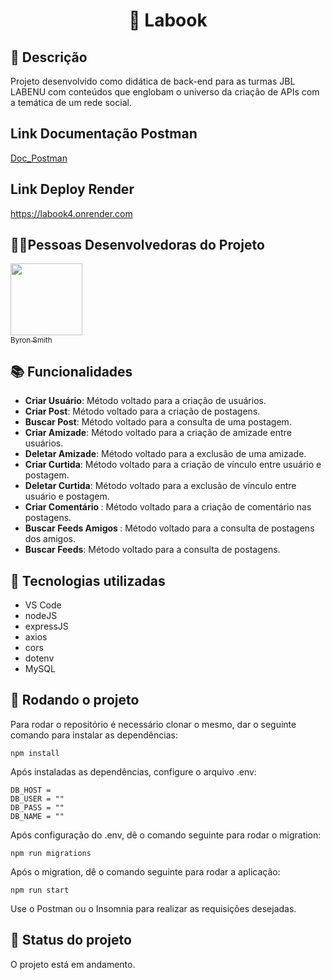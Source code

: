 ## <h1 align="center">📇 Labook </h1>

## :memo: Descrição
Projeto desenvolvido como didática de back-end para as turmas JBL LABENU com conteúdos que englobam o universo da criação de APIs com a temática de um rede social.

## Link Documentação Postman
[Doc_Postman](https://documenter.getpostman.com/view/22363157/2s935mtRKC)

## Link Deploy Render
https://labook4.onrender.com

##  👩🏾Pessoas Desenvolvedoras do Projeto

 [<img src="https://avatars.githubusercontent.com/u/74737156?v=4" width=115><br><sub>Byron Smith</sub>](https://github.com/byron-smith-nobrega)

## :books: Funcionalidades
* <b>Criar Usuário</b>: Método voltado para a criação de usuários.
* <b>Criar Post</b>: Método voltado para a criação de postagens.
* <b>Buscar Post</b>: Método voltado para a consulta de uma postagem.
* <b>Criar Amizade</b>: Método voltado para a criação de amizade entre usuários.
* <b>Deletar Amizade</b>: Método voltado para a exclusão de uma amizade.
* <b>Criar Curtida</b>: Método voltado para a criação de vínculo entre usuário e postagem.
* <b>Deletar Curtida</b>: Método voltado para a exclusão de vínculo entre usuário e postagem. 
* <b>Criar Comentário </b>: Método voltado para a criação de comentário nas postagens.
* <b>Buscar Feeds Amigos </b>: Método voltado para a consulta de postagens dos amigos.
* <b>Buscar Feeds</b>: Método voltado para a consulta de postagens.

## :wrench: Tecnologias utilizadas
* VS Code
* nodeJS
* expressJS
* axios
* cors
* dotenv
* MySQL


## :rocket: Rodando o projeto
Para rodar o repositório é necessário clonar o mesmo, dar o seguinte comando para instalar as dependências:
```
npm install
```
Após instaladas as dependências, configure o arquivo .env:
```
DB_HOST = 
DB_USER = ""
DB_PASS = ""
DB_NAME = ""
```
Após configuração do .env, dê o comando seguinte para rodar o migration:
```
npm run migrations
```
Após o migration, dê o comando seguinte para rodar a aplicação:
```
npm run start
```

Use o Postman ou o Insomnia para realizar as requisições desejadas.

## :dart: Status do projeto
O projeto está em andamento.


